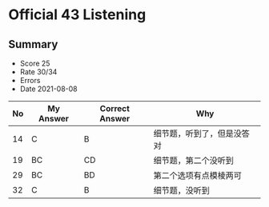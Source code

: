 # Official 43 Listening
## Summary
- Score 25
- Rate 30/34
- Errors
- Date 2021-08-08

| No | My Answer | Correct Answer | Why |
|----|-----------|----------------|-----|
|14 | C|B |细节题，听到了，但是没答对 |
| 19| BC|CD |细节题，第二个没听到 |
| 29| BC|BD | 第二个选项有点模棱两可|
|32 | C| B| 细节题，没听到|